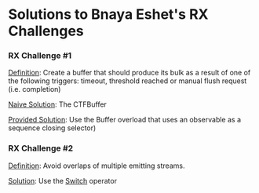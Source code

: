 # Solutions to Bnaya Eshet's RX Challenges

### RX Challenge #1
[Definition](http://blogs.microsoft.co.il/bnaya/2015/01/27/rx-challenge/): Create a buffer that should produce its bulk as a result of one of the following triggers: timeout, threshold reached or manual flush request (i.e. completion)

[Naive Solution](https://github.com/panteamihai/rx-challenges/blob/master/Challenges/CTFBuffer.cs): The CTFBuffer

[Provided Solution](https://github.com/panteamihai/rx-challenges/blob/master/Challenges/Program.cs#L82): Use the Buffer overload that uses an observable as a sequence closing selector)

### RX Challenge #2
[Definition](blogs.microsoft.co.il/bnaya/2015/02/05/rx-challenge-2/): Avoid overlaps of multiple emitting streams.

[Solution](https://github.com/panteamihai/rx-challenges/blob/master/Challenges/Program.cs#L163): Use the [Switch](http://www.introtorx.com/Content/v1.0.10621.0/12_CombiningSequences.html#Switch) operator